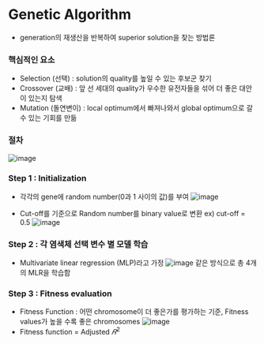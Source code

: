 # Genetic Algorithm
* generation의 재생산을 반복하여 superior solution을 찾는 방법론

### 핵심적인 요소
* Selection (선택) : solution의 quality를 높일 수 있는 후보군 찾기
* Crossover (교배) : 앞 선 세대의 quality가 우수한 유전자들을 섞어 더 좋은 대안이 있는지 탐색
* Mutation (돌연변이) : local optimum에서 빠져나와서 global optimum으로 갈 수 있는 기회를 만듦

### 절차
![image](https://user-images.githubusercontent.com/80257035/195516461-33e3f43e-0fd9-47fd-94f4-7a45abdb2d42.png)

### Step 1 : Initialization
* 각각의 gene에 random number(0과 1 사이의 값)를 부여 
![image](https://user-images.githubusercontent.com/80257035/195516750-8edb9e2d-3bba-4a1d-84a7-a944fde66051.png)

* Cut-off를 기준으로 Random number를 binary value로 변환 ex) cut-off = 0.5
![image](https://user-images.githubusercontent.com/80257035/195517060-a1a50e2c-5709-4c99-9cb9-ac7945962fe5.png)

### Step 2 : 각 염색체 선택 변수 별 모델 학습
* Multivariate linear regression (MLP)라고 가정
![image](https://user-images.githubusercontent.com/80257035/195517480-962b10c2-0ca3-4178-a575-bc6b6c56c484.png)
같은 방식으로 총 4개의 MLR을 학습함

### Step 3 : Fitness evaluation
* Fitness Function : 어떤 chromosome이 더 좋은가를 평가하는 기준, Fitness values가 높을 수록 좋은 chromosomes
![image](https://user-images.githubusercontent.com/80257035/195517807-d4c36d85-c5e2-41a0-8fbf-263d131f42f6.png)
* Fitness function = Adjusted $𝑅^2$


